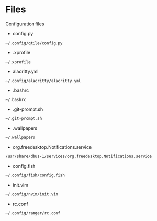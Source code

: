 # Files
Configuration files

* config.py
```
~/.config/qtile/config.py
```
* .xprofile
```
~/.xprofile
```
* alacritty.yml
```
~/.config/alacritty/alacritty.yml
```
* .bashrc
```
~/.bashrc
```
* .git-prompt.sh
```
~/.git-prompt.sh
```
* .wallpapers
```
~/.wallpapers
```
* org.freedesktop.Notifications.service
```
/usr/share/dbus-1/services/org.freedesktop.Notifications.service
```
* config.fish
```
~/.config/fish/config.fish
```
* init.vim
```
~/.config/nvim/init.vim
```
* rc.conf
```
~/.config/ranger/rc.conf
```
